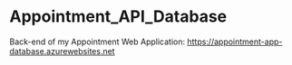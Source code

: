 # Appointment_API_Database
 Back-end of my Appointment Web Application: https://appointment-app-database.azurewebsites.net
